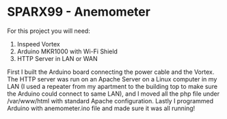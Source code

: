 # SPARX99 - Anemometer


For this project you will need:
1. Inspeed Vortex
2. Arduino MKR1000 with Wi-Fi Shield
3. HTTP Server in LAN or WAN

First I built the Arduino board connecting the power cable and the Vortex.
The HTTP server was run on an Apache Server on a Linux computer in my LAN (I used a repeater from my apartment to the building top to make sure the Arduino could connect to same LAN), and I moved all the php file under /var/www/html with standard Apache configuration.
Lastly I programmed Arduino with anemometer.ino file and made sure it was all running!
